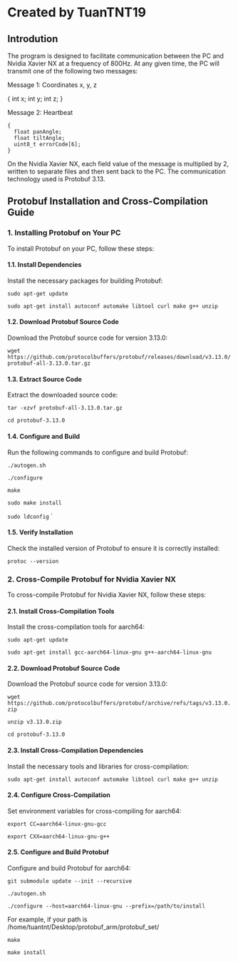 # Created by TuanTNT19
## Introdution

The program is designed to facilitate communication between the PC and Nvidia Xavier NX at a frequency of 800Hz. At any given time, the PC will transmit one of the following two messages:

Message 1: Coordinates x, y, z

{
  int x;
  int y;
  int z;
}

Message 2: Heartbeat

    {
      float panAngle;
      float tiltAngle;
      uint8_t errorCode[6];
    }

On the Nvidia Xavier NX, each field value of the message is multiplied by 2, written to separate files and then sent back to the PC. The communication technology used is Protobuf 3.13.

## Protobuf Installation and Cross-Compilation Guide

### 1. Installing Protobuf on Your PC

To install Protobuf on your PC, follow these steps:

#### 1.1. Install Dependencies

Install the necessary packages for building Protobuf:

`sudo apt-get update`

`sudo apt-get install autoconf automake libtool curl make g++ unzip `

#### 1.2. Download Protobuf Source Code

Download the Protobuf source code for version 3.13.0:

`wget https://github.com/protocolbuffers/protobuf/releases/download/v3.13.0/protobuf-all-3.13.0.tar.gz ` 

#### 1.3. Extract Source Code

Extract the downloaded source code:

`tar -xzvf protobuf-all-3.13.0.tar.gz`

`cd protobuf-3.13.0 ` 


#### 1.4. Configure and Build

Run the following commands to configure and build Protobuf:

`./autogen.sh`

`./configure`

`make`

`sudo make install`

`sudo ldconfig`
 ` 
#### 1.5. Verify Installation

Check the installed version of Protobuf to ensure it is correctly installed:

`protoc --version ` 

### 2. Cross-Compile Protobuf for Nvidia Xavier NX

To cross-compile Protobuf for Nvidia Xavier NX, follow these steps:
#### 2.1. Install Cross-Compilation Tools

Install the cross-compilation tools for aarch64:

`sudo apt-get update`

`sudo apt-get install gcc-aarch64-linux-gnu g++-aarch64-linux-gnu ` 

#### 2.2. Download Protobuf Source Code

Download the Protobuf source code for version 3.13.0:

`wget https://github.com/protocolbuffers/protobuf/archive/refs/tags/v3.13.0.zip`

`unzip v3.13.0.zip`

`cd protobuf-3.13.0 ` 

#### 2.3. Install Cross-Compilation Dependencies

Install the necessary tools and libraries for cross-compilation:

`sudo apt-get install autoconf automake libtool curl make g++ unzip`


#### 2.4. Configure Cross-Compilation

Set environment variables for cross-compiling for aarch64:

`export CC=aarch64-linux-gnu-gcc`

`export CXX=aarch64-linux-gnu-g++ ` 

#### 2.5. Configure and Build Protobuf

Configure and build Protobuf for aarch64:

`git submodule update --init --recursive`

`./autogen.sh`

`./configure --host=aarch64-linux-gnu --prefix=/path/to/install`

For example, if your path is /home/tuantnt/Desktop/protobuf_arm/protobuf_set/

`make`

`make install `
